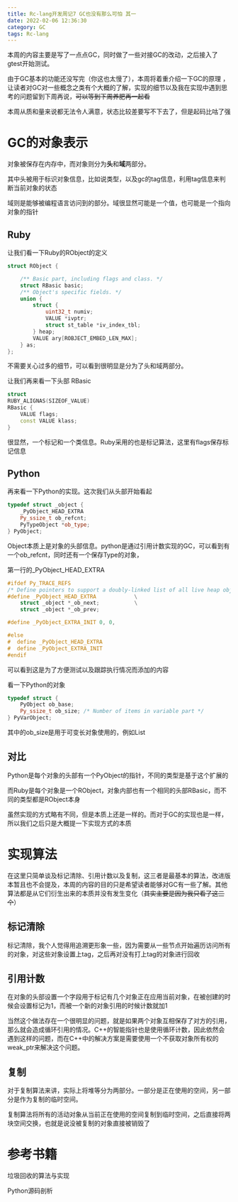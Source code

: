 ```yaml
---
title: Rc-lang开发周记7 GC也没有那么可怕 其一
date: 2022-02-06 12:36:30
category: GC
tags: Rc-lang
---
```


本周的内容主要是写了一点点GC，同时做了一些对接GC的改动，之后接入了gtest开始测试。

由于GC基本的功能还没写完（你这也太慢了），本周将着重介绍一下GC的原理 ，让读者对GC对一些概念之类有个大概的了解，实现的细节以及我在实现中遇到思考的问题留到下周再说，~~可以等到下周养肥再一起看~~

本周从质和量来说都无法令人满意，状态比较差要写不下去了，但是起码比咕了强

# GC的对象表示

对象被保存在内存中，而对象则分为**头**和**域**两部分。

其中头被用于标识对象信息，比如说类型，以及gc的tag信息，利用tag信息来判断当前对象的状态

域则是能够被编程语言访问到的部分。域很显然可能是一个值，也可能是一个指向对象的指针

## Ruby

让我们看一下Ruby的RObject的定义

```cpp
struct RObject {

    /** Basic part, including flags and class. */
    struct RBasic basic;
    /** Object's specific fields. */
    union {
        struct {
            uint32_t numiv;
            VALUE *ivptr;
            struct st_table *iv_index_tbl;
        } heap;
        VALUE ary[ROBJECT_EMBED_LEN_MAX];
    } as;
};
```

不需要关心过多的细节，可以看到很明显是分为了头和域两部分。

让我们再来看一下头部 RBasic

```cpp
struct
RUBY_ALIGNAS(SIZEOF_VALUE)
RBasic {
    VALUE flags;
    const VALUE klass;
}
```

很显然，一个标记和一个类信息。Ruby采用的也是标记算法，这里有flags保存标记信息

## Python

再来看一下Python的实现。这次我们从头部开始看起

```cpp
typedef struct _object {
    _PyObject_HEAD_EXTRA
    Py_ssize_t ob_refcnt;
    PyTypeObject *ob_type;
} PyObject;
```

Object本质上是对象的头部信息。python是通过引用计数实现的GC，可以看到有一个ob_refcnt，同时还有一个保存Type的对象，

第一行的_PyObject_HEAD_EXTRA

```cpp
#ifdef Py_TRACE_REFS
/* Define pointers to support a doubly-linked list of all live heap objects. */
#define _PyObject_HEAD_EXTRA            \
    struct _object *_ob_next;           \
    struct _object *_ob_prev;

#define _PyObject_EXTRA_INIT 0, 0,

#else
#  define _PyObject_HEAD_EXTRA
#  define _PyObject_EXTRA_INIT
#endif
```

可以看到这是为了方便测试以及跟踪执行情况而添加的内容

看一下Python的对象

```cpp
typedef struct {
    PyObject ob_base;
    Py_ssize_t ob_size; /* Number of items in variable part */
} PyVarObject;
```

其中的ob_size是用于可变长对象使用的，例如List

## 对比

Python是每个对象的头部有一个PyObject的指针，不同的类型是基于这个扩展的

而Ruby是每个对象是一个RObject，对象内部也有一个相同的头部RBasic，而不同的类型都是RObject本身

虽然实现的方式略有不同，但是本质上还是一样的。而对于GC的实现也是一样，所以我们之后只是大概提一下实现方式的本质

# 实现算法

在这里只简单谈及标记清除、引用计数以及复制，这三者是最基本的算法，改进版本暂且也不会提及，本周的内容的目的只是希望读者能够对GC有一些了解。其他算法都是从它们衍生出来的本质并没有发生变化（~~其实主要是因为我只看了这三个~~）

## 标记清除

标记清除，我个人觉得用追溯更形象一些，因为需要从一些节点开始遍历访问所有的对象，对这些对象设置上tag，之后再对没有打上tag的对象进行回收

## 引用计数

在对象的头部设置一个字段用于标记有几个对象正在应用当前对象，在被创建的时候会设置标记为1，而被一个新的对象引用的时候计数就加1

当然这个做法存在一个很明显的问题，就是如果两个对象互相保存了对方的引用，那么就会造成循环引用的情况。C++的智能指针也是使用循环计数，因此依然会遇到这样的问题，而在C++中的解决方案是需要使用一个不获取对象所有权的weak_ptr来解决这个问题。

## 复制

对于复制算法来讲，实际上将堆等分为两部分。一部分是正在使用的空间，另一部分是作为复制的临时空间。

复制算法将所有的活动对象从当前正在使用的空间复制到临时空间，之后直接将两块空间交换，也就是说没被复制的对象直接被销毁了

# 参考书籍

垃圾回收的算法与实现

Python源码剖析
